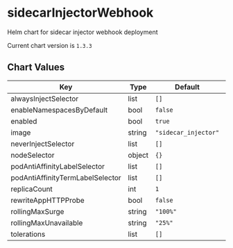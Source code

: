 sidecarInjectorWebhook
======================
Helm chart for sidecar injector webhook deployment

Current chart version is `1.3.3`





## Chart Values

| Key | Type | Default | Description |
|-----|------|---------|-------------|
| alwaysInjectSelector | list | `[]` |  |
| enableNamespacesByDefault | bool | `false` |  |
| enabled | bool | `true` |  |
| image | string | `"sidecar_injector"` |  |
| neverInjectSelector | list | `[]` |  |
| nodeSelector | object | `{}` |  |
| podAntiAffinityLabelSelector | list | `[]` |  |
| podAntiAffinityTermLabelSelector | list | `[]` |  |
| replicaCount | int | `1` |  |
| rewriteAppHTTPProbe | bool | `false` |  |
| rollingMaxSurge | string | `"100%"` |  |
| rollingMaxUnavailable | string | `"25%"` |  |
| tolerations | list | `[]` |  |
